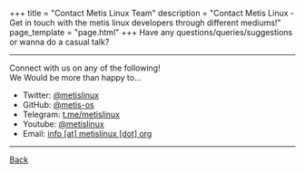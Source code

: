 +++
title = "Contact Metis Linux Team"
description = "Contact Metis Linux - Get in touch with the metis linux developers through different mediums!"
page_template = "page.html"
+++
Have any questions/queries/suggestions or wanna do a casual talk?
<!-- more -->
<hr>

Connect with us on any of the following!  
We Would be more than happy to...

<ul class="links">
    <li>
        Twitter: <a href="https://twitter.com/metislinux" target="_blank" rel="noopener noreferrer">@metislinux</a>
    </li>
    <li>
        GitHub: <a href="https://github.com/metis-os" target="_blank" rel="noopener noreferrer">@metis-os</a>
    </li>
    <li>
        Telegram: <a href="https://t.me/metislinux" target="_blank" rel="noopener noreferrer">t.me/metislinux</a>
    </li>
    <li>
        Youtube: <a href="https://youtube.com/@metislinux" target="_blank" rel="noopener noreferrer">@metislinux</a>
    </li>
    <li>
        Email: <a href="mailto:info@metislinux.org" target="_blank" rel="noopener noreferrer">info [at] metislinux [dot] org</a>
    </li>
</ul>

<hr>
<div class="home">
    <a href="/" title="Metis Home">Back</a>
</div>